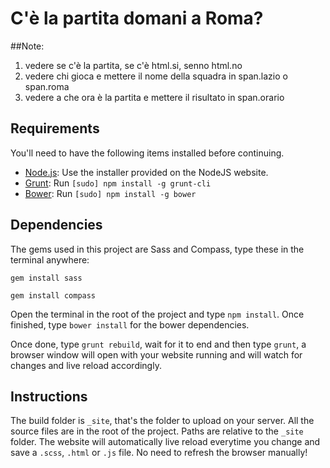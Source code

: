 # C'è la partita domani a Roma?

##Note:

1) vedere se c'è la partita, se c'è html.si, senno html.no<br>
2) vedere chi gioca e mettere il nome della squadra in span.lazio o span.roma<br>
3) vedere a che ora è la partita e mettere il risultato in span.orario

## Requirements
You'll need to have the following items installed before continuing.

  * [Node.js](http://nodejs.org): Use the installer provided on the NodeJS website.
  * [Grunt](http://gruntjs.com/): Run `[sudo] npm install -g grunt-cli`
  * [Bower](http://bower.io/): Run `[sudo] npm install -g bower`

## Dependencies

The gems used in this project are Sass and Compass, type these in the terminal anywhere:

`gem install sass`

`gem install compass`  

Open the terminal in the root of the project and type `npm install`. Once finished, type `bower install` for the bower dependencies. 

Once done, type `grunt rebuild`, wait for it to end and then type `grunt`, a browser window will open with your website running and will watch for changes and live reload accordingly.

## Instructions

The build folder is `_site`, that's the folder to upload on your server. All the source files are in the root of the project. Paths are relative to the `_site` folder. The website will automatically live reload everytime you change and save a `.scss`, `.html` or `.js` file. No need to refresh the browser manually!
